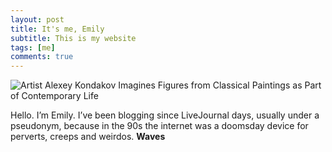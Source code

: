 ```yaml
---
layout: post
title: It's me, Emily
subtitle: This is my website
tags: [me]
comments: true
---
```


<img src="Alexey-Kondakov-Classical-Contemporary.jpeg" alt="Artist Alexey Kondakov Imagines Figures from Classical Paintings as Part of Contemporary Life">

Hello. I’m Emily. I’ve been blogging since LiveJournal days, usually under a pseudonym, because in the 90s the internet was a doomsday device for perverts, creeps and weirdos. **Waves**

